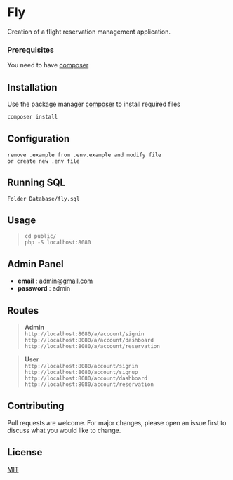 # Fly

Creation of a flight reservation management application.

### Prerequisites

You need to have [composer](https://getcomposer.org/)

## Installation

Use the package manager [composer](https://getcomposer.org/) to install required files

```bash
composer install
```
## Configuration
```
remove .example from .env.example and modify file
or create new .env file
```

## Running SQL

```
Folder Database/fly.sql
```

## Usage

> `cd public/`  
>  `php -S localhost:8080`

## Admin Panel
 
* **email** : admin@gmail.com
* **password** : admin

## Routes 

>**Admin**   
`http://localhost:8080/a/account/signin`  
`http://localhost:8080/a/account/dashboard`   
`http://localhost:8080/a/account/reservation`

>**User**  
`http://localhost:8080/account/signin`  
`http://localhost:8080/account/signup`  
`http://localhost:8080/account/dashboard`  
`http://localhost:8080/account/reservation`

## Contributing
Pull requests are welcome. For major changes, please open an issue first to discuss what you would like to change.

## License
[MIT](https://choosealicense.com/licenses/mit/)

